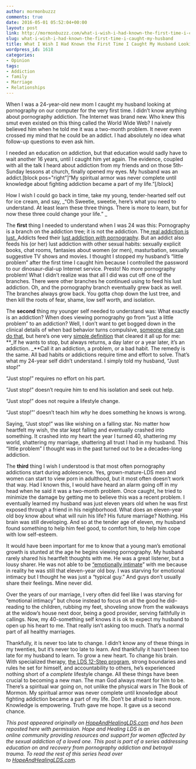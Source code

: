 ```yaml
---
author: mormonbuzzz
comments: true
date: 2016-05-01 05:52:04+00:00
layout: post
link: http://mormonbuzzz.com/what-i-wish-i-had-known-the-first-time-i-caught-my-husband/
slug: what-i-wish-i-had-known-the-first-time-i-caught-my-husband
title: What I Wish I Had Known the First Time I Caught My Husband Looking at Porn
wordpress_id: 1618
categories:
- Opinion
tags:
- Addiction
- family
- Marriage
- Relationships
---
```





When I was a 24-year-old new mom I caught my husband looking at pornography on our computer for the very first time. I didn’t know anything about pornography addiction. The Internet was brand new. Who knew this smut even existed on this thing called the World Wide Web? I naively believed him when he told me it was a two-month problem. It never even crossed my mind that he could be an addict. I had absolutely no idea what follow-up questions to even ask him.


I needed an education on addiction, but that education would sadly have to wait another 16 years, until I caught him yet again. The evidence, coupled with all the talk I heard about addiction from my friends and on those 5th-Sunday lessons at church, finally opened my eyes. My husband was an addict.[block pos="right"]“My spiritual armor was never complete until knowledge about fighting addiction became a part of my life.”[/block]

How I wish I could go back in time, take my young, tender-hearted self out for ice cream, and say, _“Oh Sweetie, sweetie, here’s what you need to understand. At least learn these three things. There is more to learn, but for now these three could change your life.” _[
](http://www.hopeandhealinglds.com/wp-content/uploads/2016/04/1st-pic.jpg)

The **first** thing I needed to understand when I was 24 was this: Pornography is a branch on the addiction tree; it is not the addiction. The[ real addiction is lust. ](http://rowboatandmarbles.org/quick-reprise-addiction-definition.html) Addicts feed their [lust addiction _with_ pornography](https://www.lds.org/general-conference/2010/04/place-no-more-for-the-enemy-of-my-soul?lang=eng). But an addict also feeds his (or her) lust addiction with other sexual habits: sexually explicit books, chat rooms, fantasies about women (or men), masturbation, sexually suggestive TV shows and movies. I thought I stopped my husband’s “little problem” after the first time I caught him because I controlled the password to our dinosaur-dial-up Internet service. Presto! No more pornography problem! What I didn’t realize was that all I did was cut off one of the branches. There were other branches he continued using to feed his lust addiction. Oh, and the pornography branch eventually grew back as well. The branches always grow back. You gotta chop down the lust tree, and then kill the roots of fear, shame, low self worth, and isolation.

The **second** thing my younger self needed to understand was: What exactly is an addiction? When does viewing pornography go from “just a little problem” to an addiction? Well, I don’t want to get bogged down in the clinical details of when bad behavior turns compulsive, [someone else can do that](http://members.addorecovery.com/blog/post/i-dont-have-a-porn-addiction-because-), but here’s one very [simple definition](http://www.geoffsteurer.com/archives/343) that cleared it all up for me: **_If he wants to stop, but always returns, a day later or a year later, it’s an addiction. _**Call it an addiction, a problem, or a bad habit. The remedy is the same. All bad habits or addictions require time and effort to solve. That’s what my 24-year self didn’t understand. I simply told my husband, “Just stop!"

“Just stop!” requires no effort on his part.

“Just stop!” doesn’t require him to end his isolation and seek out help.

“Just stop!” does not require a lifestyle change.

“Just stop!”’ doesn’t teach him _why_ he does something he knows is wrong.[
](http://www.hopeandhealinglds.com/wp-content/uploads/2016/04/3rd-pic.jpg)

Saying, “Just stop!” was like wishing on a falling star. No matter how heartfelt my wish, the star kept falling and eventually crashed into something. It crashed into my heart the year I turned 40, shattering my world, shattering my marriage, shattering all trust I had in my husband. This “little problem” I thought was in the past turned out to be a decades-long addiction.

The **third** thing I wish I understood is that most often pornography addictions start during adolescence. Yes, grown-mature-LDS men and women can start to view porn in adulthood, but it most often doesn’t work that way. Had I known this, I would have heard an alarm going off in my head when he said it was a two-month problem. Once caught, he tried to minimize the damage by getting me to believe this was a recent problem. I eventually learned my husband was just eleven years old when he was first exposed through a friend in his neighborhood. What does an eleven-year old boy know about what will ruin his life? His future marriage? Nothing. His brain was still developing. And so at the tender age of eleven, my husband found something to help him feel good, to comfort him, to help him cope with low self-esteem.

It would have been important for me to know that a young man’s emotional growth is stunted at the age he begins viewing pornography. My husband rarely shared his heartfelt thoughts with me. He was a great listener, but a lousy sharer. He was not able to be [“emotionally intimate](http://www.fightthenewdrug.org/the-serious-mental-costs-of-watching-porn/)” with me because in reality he was still that eleven-year old boy. I was starving for emotional intimacy but I thought he was just a “typical guy.” And guys don’t usually share their feelings. Mine never did.

Over the years of our marriage, I very often did feel like I was starving for “emotional intimacy” but chose instead to focus on all the good he did–reading to the children, rubbing my feet, shoveling snow from the walkways at the widow’s house next door, being a good provider, serving faithfully in callings. Now, my 40-something self knows it is ok to expect my husband to open up his heart to me. That really isn’t asking too much. That’s a normal part of all healthy marriages.

Thankfully, it is never too late to change. I didn’t know any of these things in my twenties, but it’s never too late to learn. And thankfully it hasn’t been too late for my husband to learn. To grow a new heart. To change his brain. With specialized therapy, [the LDS 12-Step program](https://addictionrecovery.lds.org/?lang=eng), strong boundaries and rules he set for himself, and accountability to others, he’s experienced nothing short of a _complete_ lifestyle change. All these things have been crucial to becoming a new man. The man God always meant for him to be. There’s a spiritual war going on, not unlike the physical wars in The Book of Mormon. My spiritual armor was never complete until knowledge about fighting addiction became a part of my life. Don’t be afraid to learn more. Knowledge is empowering. Truth gave me hope. It gave us a second chance.



_This post appeared originally on [HopeAndHealingLDS.com](http://www.hopeandhealinglds.com/2016/04/22/what-i-wish-i-had-known-the-first-time-i-caught-my-husband-looking-at-porn-hopelds/) and has been reposted here with permission. Hope and Healing LDS is an online community providing resources and support for women affected by the sexual addiction of a loved one. This post is part of a series addressing education on and recovery from pornography addiction and betrayal trauma. To read the rest of this series head over to [HopeAndHealingLDS.com](http://www.hopeandhealinglds.com/2016/04/22/what-i-wish-i-had-known-the-first-time-i-caught-my-husband-looking-at-porn-hopelds/)._
